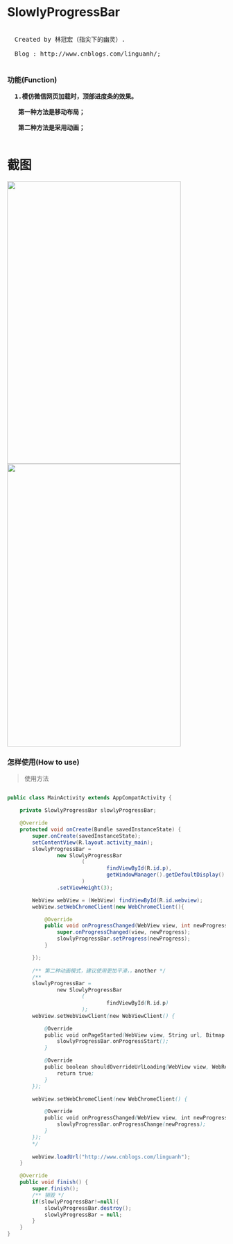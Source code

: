 # SlowlyProgressBar

<pre>

  Created by 林冠宏（指尖下的幽灵）.
 
  Blog : http://www.cnblogs.com/linguanh/;
  
</pre>

### 功能(Function)
<pre>
<strong>&emsp;&emsp;1.模仿微信网页加载时，顶部进度条的效果。</strong>

<strong>&emsp;&emsp;&emsp;第一种方法是移动布局；</strong>

<strong>&emsp;&emsp;&emsp;第二种方法是采用动画；</strong>

</pre>

# 截图
<img src="http://images2015.cnblogs.com/blog/690927/201607/690927-20160713120539779-1126600882.jpg" width = "400" height = "650" alt=""/>
<img src="http://images2015.cnblogs.com/blog/690927/201607/690927-20160713120626857-1886584200.jpg" width = "400" height = "650" alt=""/>

### 怎样使用(How to use)

>使用方法</br>

```java

public class MainActivity extends AppCompatActivity {

    private SlowlyProgressBar slowlyProgressBar;

    @Override
    protected void onCreate(Bundle savedInstanceState) {
        super.onCreate(savedInstanceState);
        setContentView(R.layout.activity_main);
        slowlyProgressBar =
                new SlowlyProgressBar
                        (
                                findViewById(R.id.p),
                                getWindowManager().getDefaultDisplay().getWidth()
                        )
                .setViewHeight(3);

        WebView webView = (WebView) findViewById(R.id.webview);
        webView.setWebChromeClient(new WebChromeClient(){

            @Override
            public void onProgressChanged(WebView view, int newProgress) {
                super.onProgressChanged(view, newProgress);
                slowlyProgressBar.setProgress(newProgress);
            }

        });
        
        /** 第二种动画模式，建议使用更加平滑，，another */
        /**
        slowlyProgressBar =
                new SlowlyProgressBar
                        (
                                findViewById(R.id.p)
                        );
        webView.setWebViewClient(new WebViewClient() {

            @Override
            public void onPageStarted(WebView view, String url, Bitmap favicon) {
                slowlyProgressBar.onProgressStart();
            }

            @Override
            public boolean shouldOverrideUrlLoading(WebView view, WebResourceRequest request) {
                return true;
            }
        });

        webView.setWebChromeClient(new WebChromeClient() {

            @Override
            public void onProgressChanged(WebView view, int newProgress) {
                slowlyProgressBar.onProgressChange(newProgress);
            }
        });
        */
        
        webView.loadUrl("http://www.cnblogs.com/linguanh");
    }

    @Override
    public void finish() {
        super.finish();
        /** 销毁 */
        if(slowlyProgressBar!=null){
            slowlyProgressBar.destroy();
            slowlyProgressBar = null;
        }
    }
}

```

